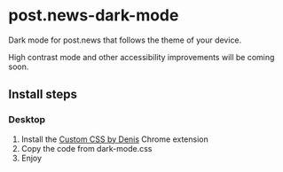 # post.news-dark-mode
Dark mode for post.news that follows the theme of your device.

High contrast mode and other accessibility improvements will be coming soon.

## Install steps
### Desktop
1. Install the [Custom CSS by Denis](https://chrome.google.com/webstore/detail/custom-css-by-denis/cemphncflepgmgfhcdegkbkekifodacd) Chrome extension
2. Copy the code from dark-mode.css
3. Enjoy
